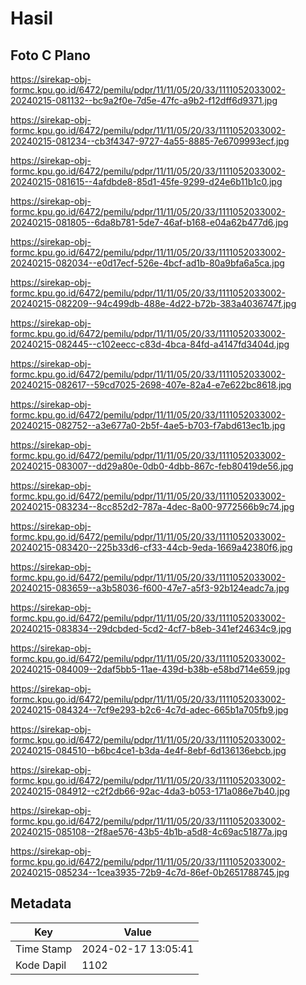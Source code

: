 # Hasil

## Foto C Plano

https://sirekap-obj-formc.kpu.go.id/6472/pemilu/pdpr/11/11/05/20/33/1111052033002-20240215-081132--bc9a2f0e-7d5e-47fc-a9b2-f12dff6d9371.jpg

https://sirekap-obj-formc.kpu.go.id/6472/pemilu/pdpr/11/11/05/20/33/1111052033002-20240215-081234--cb3f4347-9727-4a55-8885-7e6709993ecf.jpg

https://sirekap-obj-formc.kpu.go.id/6472/pemilu/pdpr/11/11/05/20/33/1111052033002-20240215-081615--4afdbde8-85d1-45fe-9299-d24e6b11b1c0.jpg

https://sirekap-obj-formc.kpu.go.id/6472/pemilu/pdpr/11/11/05/20/33/1111052033002-20240215-081805--6da8b781-5de7-46af-b168-e04a62b477d6.jpg

https://sirekap-obj-formc.kpu.go.id/6472/pemilu/pdpr/11/11/05/20/33/1111052033002-20240215-082034--e0d17ecf-526e-4bcf-ad1b-80a9bfa6a5ca.jpg

https://sirekap-obj-formc.kpu.go.id/6472/pemilu/pdpr/11/11/05/20/33/1111052033002-20240215-082209--94c499db-488e-4d22-b72b-383a4036747f.jpg

https://sirekap-obj-formc.kpu.go.id/6472/pemilu/pdpr/11/11/05/20/33/1111052033002-20240215-082445--c102eecc-c83d-4bca-84fd-a4147fd3404d.jpg

https://sirekap-obj-formc.kpu.go.id/6472/pemilu/pdpr/11/11/05/20/33/1111052033002-20240215-082617--59cd7025-2698-407e-82a4-e7e622bc8618.jpg

https://sirekap-obj-formc.kpu.go.id/6472/pemilu/pdpr/11/11/05/20/33/1111052033002-20240215-082752--a3e677a0-2b5f-4ae5-b703-f7abd613ec1b.jpg

https://sirekap-obj-formc.kpu.go.id/6472/pemilu/pdpr/11/11/05/20/33/1111052033002-20240215-083007--dd29a80e-0db0-4dbb-867c-feb80419de56.jpg

https://sirekap-obj-formc.kpu.go.id/6472/pemilu/pdpr/11/11/05/20/33/1111052033002-20240215-083234--8cc852d2-787a-4dec-8a00-9772566b9c74.jpg

https://sirekap-obj-formc.kpu.go.id/6472/pemilu/pdpr/11/11/05/20/33/1111052033002-20240215-083420--225b33d6-cf33-44cb-9eda-1669a42380f6.jpg

https://sirekap-obj-formc.kpu.go.id/6472/pemilu/pdpr/11/11/05/20/33/1111052033002-20240215-083659--a3b58036-f600-47e7-a5f3-92b124eadc7a.jpg

https://sirekap-obj-formc.kpu.go.id/6472/pemilu/pdpr/11/11/05/20/33/1111052033002-20240215-083834--29dcbded-5cd2-4cf7-b8eb-341ef24634c9.jpg

https://sirekap-obj-formc.kpu.go.id/6472/pemilu/pdpr/11/11/05/20/33/1111052033002-20240215-084009--2daf5bb5-11ae-439d-b38b-e58bd714e659.jpg

https://sirekap-obj-formc.kpu.go.id/6472/pemilu/pdpr/11/11/05/20/33/1111052033002-20240215-084324--7cf9e293-b2c6-4c7d-adec-665b1a705fb9.jpg

https://sirekap-obj-formc.kpu.go.id/6472/pemilu/pdpr/11/11/05/20/33/1111052033002-20240215-084510--b6bc4ce1-b3da-4e4f-8ebf-6d136136ebcb.jpg

https://sirekap-obj-formc.kpu.go.id/6472/pemilu/pdpr/11/11/05/20/33/1111052033002-20240215-084912--c2f2db66-92ac-4da3-b053-171a086e7b40.jpg

https://sirekap-obj-formc.kpu.go.id/6472/pemilu/pdpr/11/11/05/20/33/1111052033002-20240215-085108--2f8ae576-43b5-4b1b-a5d8-4c69ac51877a.jpg

https://sirekap-obj-formc.kpu.go.id/6472/pemilu/pdpr/11/11/05/20/33/1111052033002-20240215-085234--1cea3935-72b9-4c7d-86ef-0b2651788745.jpg


## Metadata

| Key        | Value               |
| ---------- | ------------------- |
| Time Stamp | 2024-02-17 13:05:41 |
| Kode Dapil | 1102                |



